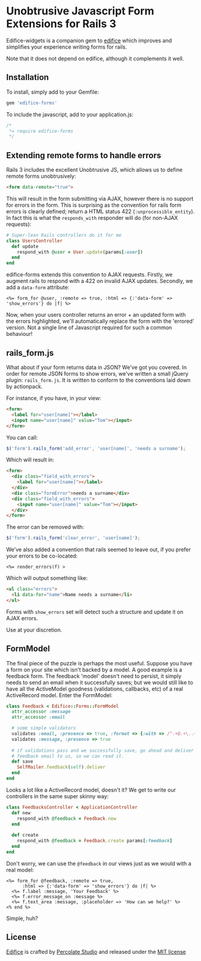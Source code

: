 Unobtrusive Javascript Form Extensions for Rails 3
==================================================

Edifice-widgets is a companion gem to [edifice](/tmeasday/edifice) which improves and simplifies your experience writing forms for rails.

Note that it does not depend on edifice, although it complements it well.

Installation
------------

To install, simply add to your Gemfile:

```ruby
gem 'edifice-forms'
```

To include the javascript, add to your application.js:

```js
/*
 *= require edifice-forms
 */
```

Extending remote forms to handle errors
---------------------------------------

Rails 3 includes the excellent Unobtrusive JS, which allows us to define remote forms unobtrusively:

```html
<form data-remote="true">
```

This will result in the form submitting via AJAX, however there is no support for errors in the form. This is surprising as the convention for rails form errors is clearly defined; return a HTML status 422 (`:unprocessible_entity`). In fact this is what the `responds_with` responder will do (for non-AJAX requests):

```ruby
# Super-lean Rails controllers do it for me
class UsersController
  def update
    respond_with @user = User.update(params[:user])
  end
end
```

edifice-forms extends this convention to AJAX requests. Firstly, we augment rails to respond with a 422 on invalid AJAX updates. Secondly, we add a `data-form` attribute:

```erb
<%= form_for @user, :remote => true, :html => {:'data-form' => 'show_errors'} do |f| %>
```

Now, when your users controller returns an error + an updated form with the errors highlighted, we'll automatically replace the form with the 'errored' version. Not a single line of Javascript required for such a common behaviour!

rails_form.js
-------------

What about if your form returns data in JSON? We've got you covered. In order for remote JSON forms to show errors, we've written a small jQuery plugin: `rails_form.js`. It is written to conform to the conventions laid down by actionpack. 

For instance, if you have, in your view:

```html
<form>
  <label for="user[name]"></label>
  <input name="user[name]" value="Tom"></input>
</form>
```
    
You can call:

```js
$('form').rails_form('add_error', 'user[name]', 'needs a surname');
```

Which will result in:

```html
<form>
  <div class="field_with_errors">
    <label for="user[name]"></label>
  </div>
  <div class="formError">needs a surname</div>
  <div class="field_with_errors">
    <input name="user[name]" value="Tom"></input>
  </div>
</form>
```

The error can be removed with:
    
```js
$('form').rails_form('clear_error', 'user[name]');
```

We've also added a convention that rails seemed to leave out, if you prefer your errors to be co-located:

```erb
<%= render_errors(f) >
```
    
Which will output something like:

```html
<ul class="errors">
  <li data-for="name">Name needs a surname</li>
</ul>
```

Forms with `show_errors` set will detect such a structure and update it on AJAX errors.

Use at your discretion.

FormModel
---------

The final piece of the puzzle is perhaps the most useful. Suppose you have a form on your site which isn't backed by a model. A good example is a feedback form. The feedback 'model' doesn't need to persist, it simply needs to send an email when it successfully saves; but we would still like to have all the ActiveModel goodness (validations, callbacks, etc) of a real ActiveRecord model. Enter the FormModel:

```ruby
class Feedback < Edifice::Forms::FormModel
  attr_accessor :message
  attr_accessor :email

  # some simple validators
  validates :email, :presence => true, :format => {:with => /^.+@.+\..+$/}
  validates :message, :presence => true
  
  # if validations pass and we successfully save, go ahead and deliver the 
  # feedback email to us, so we can read it.
  def save
    SelfMailer.feedback(self).deliver
  end
end
```

Looks a lot like a ActiveRecord model, doesn't it? We get to write our controllers in the same super skinny way:

```ruby
class FeedbacksController < ApplicationController
  def new
    respond_with @feedback = Feedback.new
  end
  
  def create
    respond_with @feedback = Feedback.create params[:feedback]
  end
end
```

Don't worry, we can use the `@feedback` in our views just as we would with a real model:

```erb
<%= form_for @feedback, :remote => true, 
      :html => {:'data-form' => 'show_errors'} do |f| %>
  <%= f.label :message, 'Your Feedback' %>
  <%= f.error_message_on :message %>
  <%= f.text_area :message, :placeholder => 'How can we help?' %>
<% end %>
```

Simple, huh?

License
-------

[Edifice](http://edifice-rails.com) is crafted by [Percolate Studio](http://percolatestudio.com) and released under the [MIT license](www.opensource.org/licenses/MIT)
